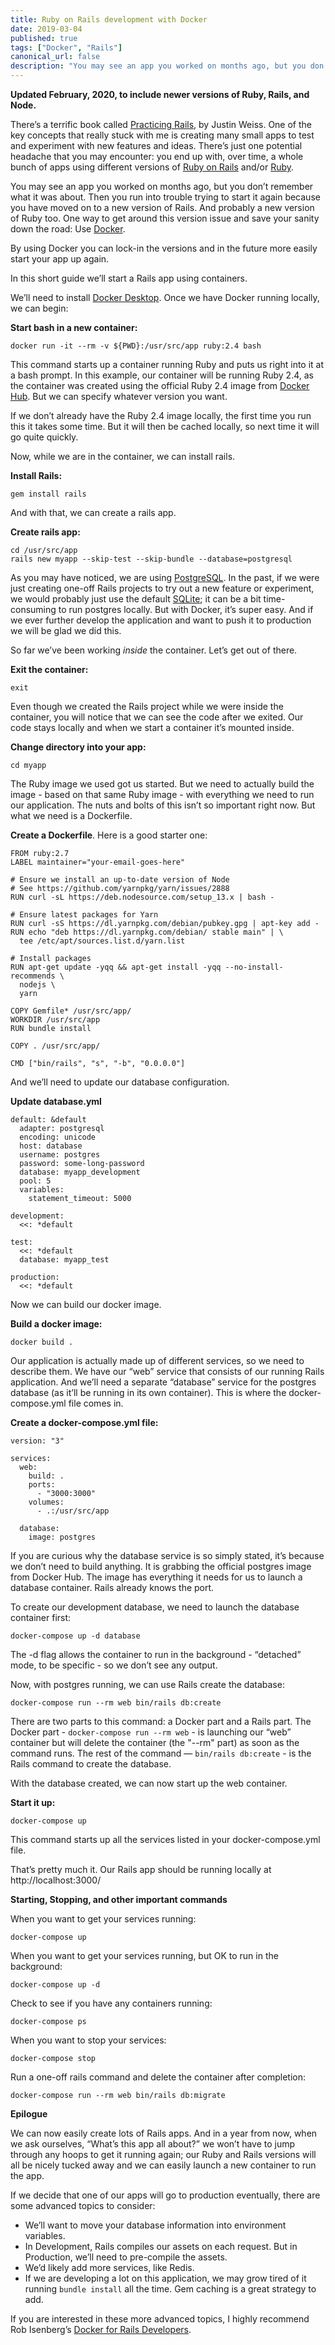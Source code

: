 ```yaml
---
title: Ruby on Rails development with Docker
date: 2019-03-04
published: true
tags: ["Docker", "Rails"]
canonical_url: false
description: "You may see an app you worked on months ago, but you don’t remember what it was about. Then you run into trouble trying to start it again because you have moved on to a new version of Rails. And probably a new version of Ruby too. One way to get around this version issue and save your sanity down the road: Use Docker."
---
```


**Updated February, 2020, to include newer versions of Ruby, Rails, and Node.**

There’s a terrific book called [Practicing Rails](https://www.justinweiss.com/practicing-rails/), by Justin Weiss. One of the key concepts that really stuck with me is creating many small apps to test and experiment with new features and ideas. There’s just one potential headache that you may encounter: you end up with, over time, a whole bunch of apps using different versions of [Ruby on Rails](https://rubyonrails.org/) and/or [Ruby](https://www.ruby-lang.org/).

You may see an app you worked on months ago, but you don’t remember what it was about. Then you run into trouble trying to start it again because you have moved on to a new version of Rails. And probably a new version of Ruby too. One way to get around this version issue and save your sanity down the road: Use [Docker](https://www.docker.com/).

By using Docker you can lock-in the versions and in the future more easily start your app up again.

In this short guide we’ll start a Rails app using containers.

We’ll need to install [Docker Desktop](https://www.docker.com/products/docker-desktop). Once we have Docker running locally, we can begin:

**Start bash in a new container:**

`docker run -it --rm -v ${PWD}:/usr/src/app ruby:2.4 bash`

This command starts up a container running Ruby and puts us right into it at a bash prompt. In this example, our container will be running Ruby 2.4, as the container was created using the official Ruby 2.4 image from [Docker Hub](https://hub.docker.com/_/ruby/). But we can specify whatever version you want.

If we don’t already have the Ruby 2.4 image locally, the first time you run this it takes some time. But it will then be cached locally, so next time it will go quite quickly.

Now, while we are in the container, we can install rails.

**Install Rails:**

`gem install rails`

And with that, we can create a rails app.

**Create rails app:**

```
cd /usr/src/app
rails new myapp --skip-test --skip-bundle --database=postgresql
```

As you may have noticed, we are using [PostgreSQL](https://www.postgresql.org/). In the past, if we were just creating one-off Rails projects to try out a new feature or experiment, we would probably just use the default [SQLite](https://www.sqlite.org/index.html); it can be a bit time-consuming to run postgres locally. But with Docker, it’s super easy. And if we ever further develop the application and want to push it to production we will be glad we did this.

So far we’ve been working _inside_ the container. Let’s get out of there.

**Exit the container:**

`exit`

Even though we created the Rails project while we were inside the container, you will notice that we can see the code after we exited. Our code stays locally and when we start a container it’s mounted inside.

**Change directory into your app:**

`cd myapp`

The Ruby image we used got us started. But we need to actually build the image - based on that same Ruby image - with everything we need to run our application. The nuts and bolts of this isn’t so important right now. But what we need is a Dockerfile.

**Create a Dockerfile**. Here is a good starter one:

```
FROM ruby:2.7
LABEL maintainer="your-email-goes-here"

# Ensure we install an up-to-date version of Node
# See https://github.com/yarnpkg/yarn/issues/2888
RUN curl -sL https://deb.nodesource.com/setup_13.x | bash -

# Ensure latest packages for Yarn
RUN curl -sS https://dl.yarnpkg.com/debian/pubkey.gpg | apt-key add -
RUN echo "deb https://dl.yarnpkg.com/debian/ stable main" | \
  tee /etc/apt/sources.list.d/yarn.list

# Install packages
RUN apt-get update -yqq && apt-get install -yqq --no-install-recommends \
  nodejs \
  yarn

COPY Gemfile* /usr/src/app/
WORKDIR /usr/src/app
RUN bundle install

COPY . /usr/src/app/

CMD ["bin/rails", "s", "-b", "0.0.0.0"]
```

And we’ll need to update our database configuration.

**Update database.yml**

```
default: &default
  adapter: postgresql
  encoding: unicode
  host: database
  username: postgres
  password: some-long-password
  database: myapp_development
  pool: 5
  variables:
    statement_timeout: 5000

development:
  <<: *default

test:
  <<: *default
  database: myapp_test

production:
  <<: *default
```

Now we can build our docker image.

**Build a docker image:**

`docker build .`

Our application is actually made up of different services, so we need to describe them. We have our “web” service that consists of our running Rails application. And we’ll need a separate “database” service for the postgres database (as it’ll be running in its own container). This is where the docker-compose.yml file comes in.

**Create a docker-compose.yml file:**

```
version: "3"

services:
  web:
    build: .
    ports:
      - "3000:3000"
    volumes:
      - .:/usr/src/app

  database:
    image: postgres
```

If you are curious why the database service is so simply stated, it’s because we don’t need to build anything. It is grabbing the official postgres image from Docker Hub. The image has everything it needs for us to launch a database container. Rails already knows the port.

To create our development database, we need to launch the database container first:

`docker-compose up -d database`

The -d flag allows the container to run in the background - “detached” mode, to be specific - so we don’t see any output.

Now, with postgres running, we can use Rails create the database:

`docker-compose run --rm web bin/rails db:create`

There are two parts to this command: a Docker part and a Rails part. The Docker part - `docker-compose run --rm web` - is launching our “web” container but will delete the container (the "--rm" part) as soon as the command runs. The rest of the command — `bin/rails db:create` - is the Rails command to create the database.

With the database created, we can now start up the web container.

**Start it up:**

`docker-compose up`

This command starts up all the services listed in your docker-compose.yml file.

That’s pretty much it. Our Rails app should be running locally at http://localhost:3000/

**Starting, Stopping, and other important commands**

When you want to get your services running:

`docker-compose up`

When you want to get your services running, but OK to run in the background:

`docker-compose up -d`

Check to see if you have any containers running:

`docker-compose ps`

When you want to stop your services:

`docker-compose stop`

Run a one-off rails command and delete the container after completion:

`docker-compose run --rm web bin/rails db:migrate`

**Epilogue**

We can now easily create lots of Rails apps. And in a year from now, when we ask ourselves, “What’s this app all about?” we won’t have to jump through any hoops to get it running again; our Ruby and Rails versions will all be nicely tucked away and we can easily launch a new container to run the app.

If we decide that one of our apps will go to production eventually, there are some advanced topics to consider:

- We’ll want to move your database information into environment variables.
- In Development, Rails compiles our assets on each request. But in Production, we’ll need to pre-compile the assets.
- We’d likely add more services, like Redis.
- If we are developing a lot on this application, we may grow tired of it running `bundle install` all the time. Gem caching is a great strategy to add.

If you are interested in these more advanced topics, I highly recommend Rob Isenberg’s [Docker for Rails Developers](https://pragprog.com/book/ridocker/docker-for-rails-developers).
